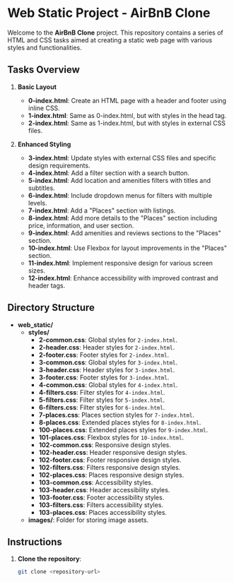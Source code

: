 # Web Static Project - AirBnB Clone

Welcome to the **AirBnB Clone** project. This repository contains a series of HTML and CSS tasks aimed at creating a static web page with various styles and functionalities.

## Tasks Overview

1. **Basic Layout**
   - **0-index.html**: Create an HTML page with a header and footer using inline CSS.
   - **1-index.html**: Same as 0-index.html, but with styles in the head tag.
   - **2-index.html**: Same as 1-index.html, but with styles in external CSS files.

2. **Enhanced Styling**
   - **3-index.html**: Update styles with external CSS files and specific design requirements.
   - **4-index.html**: Add a filter section with a search button.
   - **5-index.html**: Add location and amenities filters with titles and subtitles.
   - **6-index.html**: Include dropdown menus for filters with multiple levels.
   - **7-index.html**: Add a "Places" section with listings.
   - **8-index.html**: Add more details to the "Places" section including price, information, and user section.
   - **9-index.html**: Add amenities and reviews sections to the "Places" section.
   - **10-index.html**: Use Flexbox for layout improvements in the "Places" section.
   - **11-index.html**: Implement responsive design for various screen sizes.
   - **12-index.html**: Enhance accessibility with improved contrast and header tags.

## Directory Structure

- **web_static/**
  - **styles/**
    - **2-common.css**: Global styles for `2-index.html`.
    - **2-header.css**: Header styles for `2-index.html`.
    - **2-footer.css**: Footer styles for `2-index.html`.
    - **3-common.css**: Global styles for `3-index.html`.
    - **3-header.css**: Header styles for `3-index.html`.
    - **3-footer.css**: Footer styles for `3-index.html`.
    - **4-common.css**: Global styles for `4-index.html`.
    - **4-filters.css**: Filter styles for `4-index.html`.
    - **5-filters.css**: Filter styles for `5-index.html`.
    - **6-filters.css**: Filter styles for `6-index.html`.
    - **7-places.css**: Places section styles for `7-index.html`.
    - **8-places.css**: Extended places styles for `8-index.html`.
    - **100-places.css**: Extended places styles for `9-index.html`.
    - **101-places.css**: Flexbox styles for `10-index.html`.
    - **102-common.css**: Responsive design styles.
    - **102-header.css**: Header responsive design styles.
    - **102-footer.css**: Footer responsive design styles.
    - **102-filters.css**: Filters responsive design styles.
    - **102-places.css**: Places responsive design styles.
    - **103-common.css**: Accessibility styles.
    - **103-header.css**: Header accessibility styles.
    - **103-footer.css**: Footer accessibility styles.
    - **103-filters.css**: Filters accessibility styles.
    - **103-places.css**: Places accessibility styles.
  - **images/**: Folder for storing image assets.

## Instructions

1. **Clone the repository**:
   ```bash
   git clone <repository-url>

